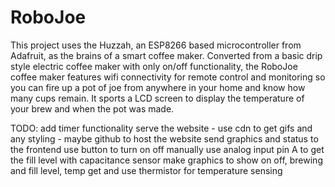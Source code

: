 # RoboJoe

This project uses the Huzzah, an ESP8266 based microcontroller from Adafruit, as the brains of a smart coffee maker.  Converted from a basic drip style electric coffee maker with only on/off functionality, the RoboJoe coffee maker features wifi connectivity for remote control and monitoring so you can fire up a pot of joe from anywhere in your home and know how many cups remain.  It sports a LCD screen to display the temperature of your brew and when the pot was made.  

TODO:
add timer functionality
serve the website - use cdn to get gifs and any styling - maybe github to host the website
send graphics and status to the frontend
use button to turn on off manually
use analog input pin A to get the fill level with capacitance sensor
make graphics to show on off, brewing and fill level, temp
get and use thermistor for temperature sensing

